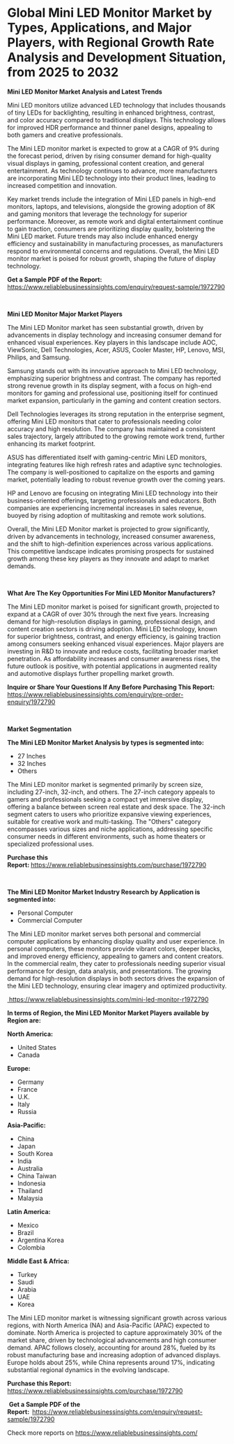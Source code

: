 <p><h1>Global Mini LED Monitor Market by Types, Applications, and Major Players, with Regional Growth Rate Analysis and Development Situation, from 2025 to 2032</h1></p><p><strong>Mini LED Monitor Market Analysis and Latest Trends</strong></p>
<p><p>Mini LED monitors utilize advanced LED technology that includes thousands of tiny LEDs for backlighting, resulting in enhanced brightness, contrast, and color accuracy compared to traditional displays. This technology allows for improved HDR performance and thinner panel designs, appealing to both gamers and creative professionals.</p><p>The Mini LED monitor market is expected to grow at a CAGR of 9% during the forecast period, driven by rising consumer demand for high-quality visual displays in gaming, professional content creation, and general entertainment. As technology continues to advance, more manufacturers are incorporating Mini LED technology into their product lines, leading to increased competition and innovation.</p><p>Key market trends include the integration of Mini LED panels in high-end monitors, laptops, and televisions, alongside the growing adoption of 8K and gaming monitors that leverage the technology for superior performance. Moreover, as remote work and digital entertainment continue to gain traction, consumers are prioritizing display quality, bolstering the Mini LED market. Future trends may also include enhanced energy efficiency and sustainability in manufacturing processes, as manufacturers respond to environmental concerns and regulations. Overall, the Mini LED monitor market is poised for robust growth, shaping the future of display technology.</p></p>
<p><strong>Get a Sample PDF of the Report:&nbsp;</strong> <a href="https://www.reliablebusinessinsights.com/enquiry/request-sample/1972790?utm_campaign=2380&utm_medium=2&utm_source=Github&utm_content=ia&utm_term=11022025&utm_id=mini-led-monitor">https://www.reliablebusinessinsights.com/enquiry/request-sample/1972790</a></p>
<p>&nbsp;</p>
<p><strong>Mini LED Monitor Major Market Players</strong></p>
<p><p>The Mini LED Monitor market has seen substantial growth, driven by advancements in display technology and increasing consumer demand for enhanced visual experiences. Key players in this landscape include AOC, ViewSonic, Dell Technologies, Acer, ASUS, Cooler Master, HP, Lenovo, MSI, Philips, and Samsung.</p><p>Samsung stands out with its innovative approach to Mini LED technology, emphasizing superior brightness and contrast. The company has reported strong revenue growth in its display segment, with a focus on high-end monitors for gaming and professional use, positioning itself for continued market expansion, particularly in the gaming and content creation sectors.</p><p>Dell Technologies leverages its strong reputation in the enterprise segment, offering Mini LED monitors that cater to professionals needing color accuracy and high resolution. The company has maintained a consistent sales trajectory, largely attributed to the growing remote work trend, further enhancing its market footprint.</p><p>ASUS has differentiated itself with gaming-centric Mini LED monitors, integrating features like high refresh rates and adaptive sync technologies. The company is well-positioned to capitalize on the esports and gaming market, potentially leading to robust revenue growth over the coming years.</p><p>HP and Lenovo are focusing on integrating Mini LED technology into their business-oriented offerings, targeting professionals and educators. Both companies are experiencing incremental increases in sales revenue, buoyed by rising adoption of multitasking and remote work solutions.</p><p>Overall, the Mini LED Monitor market is projected to grow significantly, driven by advancements in technology, increased consumer awareness, and the shift to high-definition experiences across various applications. This competitive landscape indicates promising prospects for sustained growth among these key players as they innovate and adapt to market demands.</p></p>
<p>&nbsp;</p>
<p><strong>What Are The Key Opportunities For Mini LED Monitor Manufacturers?</strong></p>
<p><p>The Mini LED monitor market is poised for significant growth, projected to expand at a CAGR of over 30% through the next five years. Increasing demand for high-resolution displays in gaming, professional design, and content creation sectors is driving adoption. Mini LED technology, known for superior brightness, contrast, and energy efficiency, is gaining traction among consumers seeking enhanced visual experiences. Major players are investing in R&D to innovate and reduce costs, facilitating broader market penetration. As affordability increases and consumer awareness rises, the future outlook is positive, with potential applications in augmented reality and automotive displays further propelling market growth.</p></p>
<p><strong>Inquire or Share Your Questions If Any Before Purchasing This Report:</strong> <a href="https://www.reliablebusinessinsights.com/enquiry/pre-order-enquiry/1972790?utm_campaign=2380&utm_medium=2&utm_source=Github&utm_content=ia&utm_term=11022025&utm_id=mini-led-monitor">https://www.reliablebusinessinsights.com/enquiry/pre-order-enquiry/1972790</a></p>
<p>&nbsp;</p>
<p><strong>Market Segmentation</strong></p>
<p><strong>The Mini LED Monitor Market Analysis by types is segmented into:</strong></p>
<p><ul><li>27 Inches</li><li>32 Inches</li><li>Others</li></ul></p>
<p><p>The Mini LED monitor market is segmented primarily by screen size, including 27-inch, 32-inch, and others. The 27-inch category appeals to gamers and professionals seeking a compact yet immersive display, offering a balance between screen real estate and desk space. The 32-inch segment caters to users who prioritize expansive viewing experiences, suitable for creative work and multi-tasking. The "Others" category encompasses various sizes and niche applications, addressing specific consumer needs in different environments, such as home theaters or specialized professional uses.</p></p>
<p><strong>Purchase this Report:&nbsp;</strong><a href="https://www.reliablebusinessinsights.com/purchase/1972790?utm_campaign=2380&utm_medium=2&utm_source=Github&utm_content=ia&utm_term=11022025&utm_id=mini-led-monitor">https://www.reliablebusinessinsights.com/purchase/1972790</a></p>
<p>&nbsp;</p>
<p><strong>The Mini LED Monitor Market Industry Research by Application is segmented into:</strong></p>
<p><ul><li>Personal Computer</li><li>Commercial Computer</li></ul></p>
<p><p>The Mini LED monitor market serves both personal and commercial computer applications by enhancing display quality and user experience. In personal computers, these monitors provide vibrant colors, deeper blacks, and improved energy efficiency, appealing to gamers and content creators. In the commercial realm, they cater to professionals needing superior visual performance for design, data analysis, and presentations. The growing demand for high-resolution displays in both sectors drives the expansion of the Mini LED technology, ensuring clear imagery and optimized productivity.</p></p>
<p><a href="https://www.reliablebusinessinsights.com/mini-led-monitor-r1972790?utm_campaign=2380&utm_medium=2&utm_source=Github&utm_content=ia&utm_term=11022025&utm_id=mini-led-monitor">&nbsp;https://www.reliablebusinessinsights.com/mini-led-monitor-r1972790</a></p>
<p><strong>In terms of Region, the Mini LED Monitor Market Players available by Region are:</strong></p>
<p>
    <p> <strong> North America: </strong>
        <ul>
            <li>United States</li>
            <li>Canada</li>
        </ul>
        </p> 
    <p> <strong> Europe: </strong>
        <ul>
            <li>Germany</li>
            <li>France</li>
            <li>U.K.</li>
            <li>Italy</li>
            <li>Russia</li>
        </ul>
        </p> 
    <p> <strong> Asia-Pacific: </strong>
        <ul>
            <li>China</li>
            <li>Japan</li>
            <li>South Korea</li>
            <li>India</li>
            <li>Australia</li>
            <li>China Taiwan</li>
            <li>Indonesia</li>
            <li>Thailand</li>
            <li>Malaysia</li>
        </ul>
        </p> 
    <p> <strong> Latin America: </strong>
        <ul>
            <li>Mexico</li>
            <li>Brazil</li>
            <li>Argentina Korea</li>
            <li>Colombia</li>
        </ul>
        </p> 
    <p> <strong> Middle East & Africa: </strong>
        <ul>
            <li>Turkey</li>
            <li>Saudi</li>
            <li>Arabia</li>
            <li>UAE</li>
            <li>Korea</li>
        </ul>
    </p>
    </p>
<p><p>The Mini LED monitor market is witnessing significant growth across various regions, with North America (NA) and Asia-Pacific (APAC) expected to dominate. North America is projected to capture approximately 30% of the market share, driven by technological advancements and high consumer demand. APAC follows closely, accounting for around 28%, fueled by its robust manufacturing base and increasing adoption of advanced displays. Europe holds about 25%, while China represents around 17%, indicating substantial regional dynamics in the evolving landscape.</p></p>
<p><strong>Purchase this Report: </strong><a href="https://www.reliablebusinessinsights.com/purchase/1972790?utm_campaign=2380&utm_medium=2&utm_source=Github&utm_content=ia&utm_term=11022025&utm_id=mini-led-monitor">https://www.reliablebusinessinsights.com/purchase/1972790</a></p>
<p>&nbsp;<strong>Get a Sample PDF of the Report:&nbsp;&nbsp;</strong><a href="https://www.reliablebusinessinsights.com/enquiry/request-sample/1972790?utm_campaign=2380&utm_medium=2&utm_source=Github&utm_content=ia&utm_term=11022025&utm_id=mini-led-monitor">https://www.reliablebusinessinsights.com/enquiry/request-sample/1972790</a></p>
<p><strong></strong></p>
<p>Check more reports on <a href="https://www.reliablebusinessinsights.com/?utm_campaign=2380&utm_medium=2&utm_source=Github&utm_content=ia&utm_term=11022025&utm_id=mini-led-monitor">https://www.reliablebusinessinsights.com/</a></p>